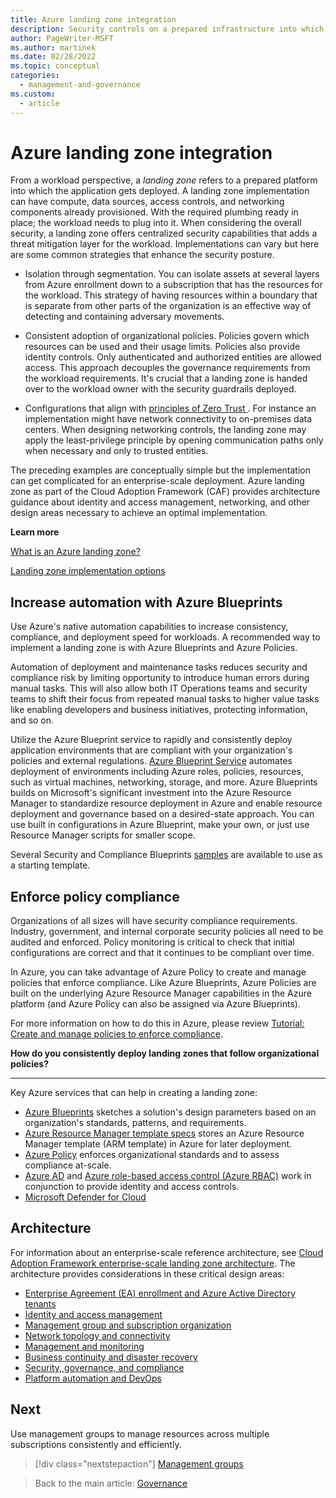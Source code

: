 ```yaml
---
title: Azure landing zone integration
description: Security controls on a prepared infrastructure into which a workload can get deployed.
author: PageWriter-MSFT
ms.author: martinek
ms.date: 02/28/2022
ms.topic: conceptual
categories:
  - management-and-governance
ms.custom:
  - article
---
```


# Azure landing zone integration

From a workload perspective, a *landing zone* refers to a prepared platform into which the application gets deployed. A landing zone implementation can have compute, data sources, access controls, and networking components already provisioned. With the required plumbing ready in place; the workload needs to plug into it. When considering the overall security, a landing zone offers centralized security capabilities that adds a threat mitigation layer for the workload. Implementations can vary but here are some common strategies that enhance the security posture.

- Isolation through segmentation. You can isolate assets at several layers from Azure enrollment down to a subscription that has the resources for the workload. This strategy of having resources within a boundary that is separate from other parts of the organization is an effective way of detecting and containing adversary movements.

- Consistent adoption of organizational policies. Policies govern which resources can be used and their usage limits. Policies also provide identity controls. Only authenticated and authorized entities are allowed access. This approach decouples the governance requirements from the workload requirements. It's crucial that a landing zone is handed over to the workload owner with the security guardrails deployed.

- Configurations that align with [principles of Zero Trust ](/security/zero-trust/#guiding-principles-of-zero-trust). For instance an implementation might have network connectivity to on-premises data centers. When designing networking controls, the landing zone may apply the least-privilege principle by opening communication paths only when necessary and only to trusted entities.

The preceding examples are conceptually simple but the implementation can get complicated for an enterprise-scale deployment. Azure landing zone as part of the Cloud Adoption Framework (CAF) provides architecture guidance about identity and access management, networking, and other design areas necessary to achieve an optimal implementation.  

**Learn more**

[What is an Azure landing zone?](/azure/cloud-adoption-framework/ready/landing-zone/)

[Landing zone implementation options](/azure/cloud-adoption-framework/ready/landing-zone/implementation-options)

## Increase automation with Azure Blueprints

Use Azure's native automation capabilities to increase consistency, compliance, and deployment speed for workloads. A recommended way to implement a landing zone is with Azure Blueprints and Azure Policies.

Automation of deployment and maintenance tasks reduces security and compliance risk by limiting opportunity to introduce human errors during manual tasks. This will also allow both IT Operations teams and security teams to shift their focus from repeated manual tasks to higher value tasks like enabling developers and business initiatives, protecting information, and so on.

Utilize the Azure Blueprint service to rapidly and consistently deploy application environments that are compliant with your organization's policies and external regulations. [Azure Blueprint Service](/azure/governance/blueprints/) automates deployment of environments including Azure roles, policies, resources, such as virtual machines, networking, storage, and more. Azure Blueprints builds on Microsoft's significant investment into the Azure Resource Manager to standardize resource deployment in Azure and enable resource deployment and governance based on a desired-state approach. You can use built in configurations in Azure Blueprint, make your own, or just use Resource Manager scripts for smaller scope.

Several Security and Compliance Blueprints [samples](/azure/governance/blueprints/samples/) are available to use as a starting template.

## Enforce policy compliance

Organizations of all sizes will have security compliance requirements. Industry, government, and internal corporate security policies all need to be audited and enforced. Policy monitoring is critical to check that initial configurations are correct and that it continues to be compliant over time.

In Azure, you can take advantage of Azure Policy to create and manage policies that enforce compliance. Like Azure Blueprints, Azure Policies are built on the underlying Azure Resource Manager capabilities in the Azure platform (and Azure Policy can also be assigned via Azure Blueprints).

For more information on how to do this in Azure, please review [Tutorial: Create and manage policies to enforce compliance](/azure/governance/policy/tutorials/create-and-manage).

**How do you consistently deploy landing zones that follow organizational policies?**
***

Key Azure services that can help in creating a landing zone:

- [Azure Blueprints](/azure/governance/blueprints/overview) sketches a solution's design parameters based on an organization's standards, patterns, and requirements.
- [Azure Resource Manager template specs](/azure/azure-resource-manager/templates/template-specs)  stores an Azure Resource Manager template (ARM template) in Azure for later deployment.
- [Azure Policy](/azure/governance/policy/overview) enforces organizational standards and to assess compliance at-scale.
- [Azure AD](https://azure.microsoft.com/services/active-directory/) and [Azure role-based access control (Azure RBAC)](/azure/role-based-access-control/overview) work in conjunction to provide identity and access controls.
- [Microsoft Defender for Cloud](/azure/defender-for-cloud/defender-for-cloud-introduction)

## Architecture

For information about an enterprise-scale reference architecture, see [Cloud Adoption Framework enterprise-scale landing zone architecture](/azure/cloud-adoption-framework/ready/enterprise-scale/architecture). The architecture provides considerations in these critical design areas:

- [Enterprise Agreement (EA) enrollment and Azure Active Directory tenants](/azure/cloud-adoption-framework/ready/enterprise-scale/enterprise-enrollment-and-azure-ad-tenants)
- [Identity and access management](/azure/cloud-adoption-framework/ready/enterprise-scale/identity-and-access-management)
- [Management group and subscription organization](/azure/cloud-adoption-framework/ready/enterprise-scale/management-group-and-subscription-organization)
- [Network topology and connectivity](/azure/cloud-adoption-framework/ready/enterprise-scale/network-topology-and-connectivity)
- [Management and monitoring](/azure/cloud-adoption-framework/ready/enterprise-scale/management-and-monitoring)
- [Business continuity and disaster recovery](/azure/cloud-adoption-framework/ready/enterprise-scale/business-continuity-and-disaster-recovery)
- [Security, governance, and compliance](/azure/cloud-adoption-framework/ready/enterprise-scale/security-governance-and-compliance)
- [Platform automation and DevOps](/azure/cloud-adoption-framework/ready/enterprise-scale/platform-automation-and-devops)


## Next

Use management groups to manage resources across multiple subscriptions consistently and efficiently.

> [!div class="nextstepaction"]
> [Management groups](design-management-groups.md)

> Back to the main article: [Governance](design-governance.md)
